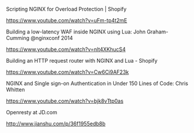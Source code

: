 Scripting NGINX for Overload Protection | Shopify

https://www.youtube.com/watch?v=uFm-tp4t2mE


Building a low-latency WAF inside NGINX using Lua: John Graham-Cumming @nginxconf 2014

https://www.youtube.com/watch?v=nlt4XKhucS4


Building an HTTP request router with NGINX and Lua - Shopify

https://www.youtube.com/watch?v=Cw6Ci9AF23k


NGINX and Single sign-on Authentication in Under 150 Lines of Code: Chris Whitten

https://www.youtube.com/watch?v=bjk8vTtp0as   


Openresty at JD.com

http://www.jianshu.com/p/36f1955edb8b
